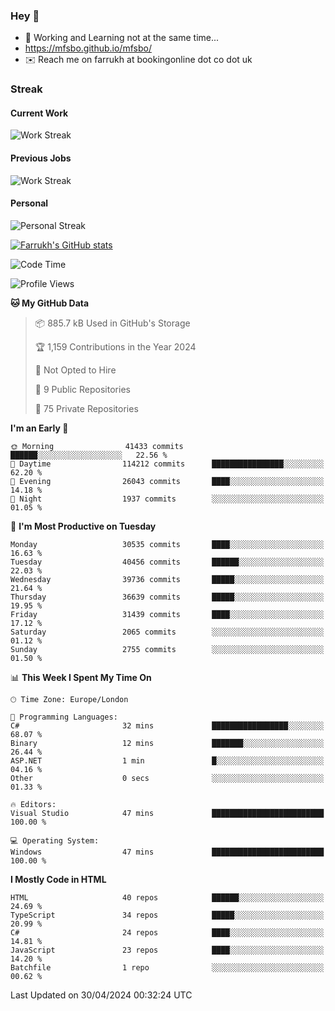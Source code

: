 ### Hey 👋

- 🏃 Working and Learning not at the same time...
- https://mfsbo.github.io/mfsbo/
- ✉️ Reach me on farrukh at bookingonline dot co dot uk

### Streak
#### Current Work
![Work Streak](https://streak-stats.demolab.com/?user=mfsbo)
#### Previous Jobs
![Work Streak](https://streak-stats.demolab.com/?user=farrukhcw)
#### Personal
![Personal Streak](https://streak-stats.demolab.com/?user=farrukhsubhani)

[![Farrukh's GitHub stats](https://github-readme-stats.vercel.app/api?username=mfsbo&hide=stars&count_private=true)](https://github.com/mfsbo/)

<!--START_SECTION:waka-->
![Code Time](http://img.shields.io/badge/Code%20Time-616%20hrs%2053%20mins-blue)

![Profile Views](http://img.shields.io/badge/Profile%20Views-0-blue)

**🐱 My GitHub Data** 

> 📦 885.7 kB Used in GitHub's Storage 
 > 
> 🏆 1,159 Contributions in the Year 2024
 > 
> 🚫 Not Opted to Hire
 > 
> 📜 9 Public Repositories 
 > 
> 🔑 75 Private Repositories 
 > 
**I'm an Early 🐤** 

```text
🌞 Morning                41433 commits       ██████░░░░░░░░░░░░░░░░░░░   22.56 % 
🌆 Daytime                114212 commits      ████████████████░░░░░░░░░   62.20 % 
🌃 Evening                26043 commits       ████░░░░░░░░░░░░░░░░░░░░░   14.18 % 
🌙 Night                  1937 commits        ░░░░░░░░░░░░░░░░░░░░░░░░░   01.05 % 
```
📅 **I'm Most Productive on Tuesday** 

```text
Monday                   30535 commits       ████░░░░░░░░░░░░░░░░░░░░░   16.63 % 
Tuesday                  40456 commits       ██████░░░░░░░░░░░░░░░░░░░   22.03 % 
Wednesday                39736 commits       █████░░░░░░░░░░░░░░░░░░░░   21.64 % 
Thursday                 36639 commits       █████░░░░░░░░░░░░░░░░░░░░   19.95 % 
Friday                   31439 commits       ████░░░░░░░░░░░░░░░░░░░░░   17.12 % 
Saturday                 2065 commits        ░░░░░░░░░░░░░░░░░░░░░░░░░   01.12 % 
Sunday                   2755 commits        ░░░░░░░░░░░░░░░░░░░░░░░░░   01.50 % 
```


📊 **This Week I Spent My Time On** 

```text
🕑︎ Time Zone: Europe/London

💬 Programming Languages: 
C#                       32 mins             █████████████████░░░░░░░░   68.07 % 
Binary                   12 mins             ███████░░░░░░░░░░░░░░░░░░   26.44 % 
ASP.NET                  1 min               █░░░░░░░░░░░░░░░░░░░░░░░░   04.16 % 
Other                    0 secs              ░░░░░░░░░░░░░░░░░░░░░░░░░   01.33 % 

🔥 Editors: 
Visual Studio            47 mins             █████████████████████████   100.00 % 

💻 Operating System: 
Windows                  47 mins             █████████████████████████   100.00 % 
```

**I Mostly Code in HTML** 

```text
HTML                     40 repos            ██████░░░░░░░░░░░░░░░░░░░   24.69 % 
TypeScript               34 repos            █████░░░░░░░░░░░░░░░░░░░░   20.99 % 
C#                       24 repos            ████░░░░░░░░░░░░░░░░░░░░░   14.81 % 
JavaScript               23 repos            ████░░░░░░░░░░░░░░░░░░░░░   14.20 % 
Batchfile                1 repo              ░░░░░░░░░░░░░░░░░░░░░░░░░   00.62 % 
```




 Last Updated on 30/04/2024 00:32:24 UTC
<!--END_SECTION:waka-->
<!--
**mfsbo/mfsbo** is a ✨ _special_ ✨ repository because its `README.md` (this file) appears on your GitHub profile.

Here are some ideas to get you started:

- 🔭 I’m currently working on ...
- 🌱 I’m currently learning ...
- 👯 I’m looking to collaborate on ...
- 🤔 I’m looking for help with ...
- 💬 Ask me about ...
- 📫 How to reach me: ...
- 😄 Pronouns: ...
- ⚡ Fun fact: ...
-->
